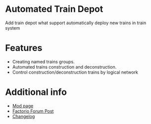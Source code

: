# Automated Train Depot

Add train depot what support automatically deploy new trains in train system

# Features

- Creating named trains groups.
- Automated trains construction and deconstruction.
- Control construction/deconstruction trains by logical network

# Additional info

- [Mod page](https://mods.factorio.com/mod/ATD)
- [Factorio Forum Post](https://forums.factorio.com/viewtopic.php?f=?&t=?)
- [Changelog](./changelog.txt)
